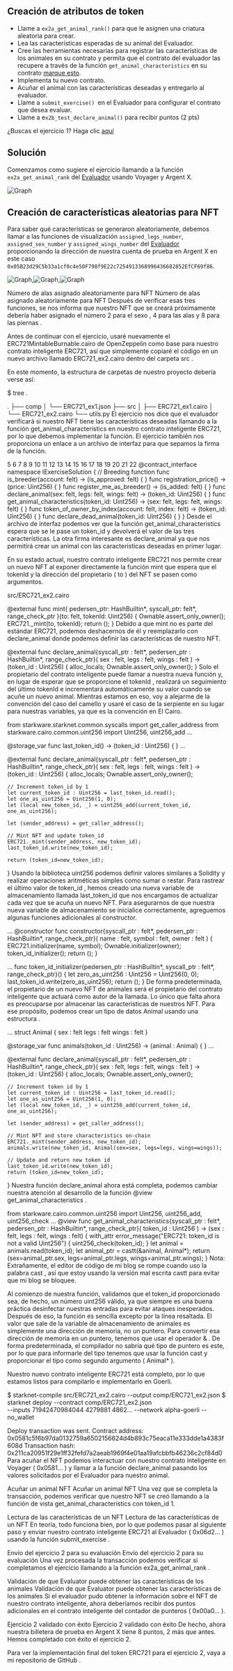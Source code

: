 ## Creación de atributos de token

* Llame a `ex2a_get_animal_rank()` para que le asignen una criatura aleatoria para crear.
* Lea las características esperadas de su animal del Evaluador.
* Cree las herramientas necesarias para registrar las características de los animales en su contrato y permita que el contrato del evaluador las recupere a través de la función `get_animal_characteristics` en su contrato [marque esto](https://github.com/starknet-edu/starknet-erc721/blob/main/contracts/IExerciseSolution.cairo).
* Implementa tu nuevo contrato.
* Acuñar el animal con las características deseadas y entregarlo al evaluador.
* Llame a `submit_exercise() `en el Evaluador para configurar el contrato que desea evaluar.
* Llame a e`x2b_test_declare_animal()` para recibir puntos (2 pts)

¿Buscas el ejercicio 1? Haga clic [aquí](https://github.com/Nadai2010/Nadai-Cairo-721-Starknet-Edu/blob/master/contracts/Soluci%C3%B3n/ERC721ex02.cairo)

## Solución

Comenzamos como sugiere el ejercicio llamando a la función `ex2a_get_animal_rank` del [Evaluador](https://goerli.voyager.online/contract/0x2d15a378e131b0a9dc323d0eae882bfe8ecc59de0eb206266ca236f823e0a15#writeContract) usando Voyager y Argent X.

![Graph](/contracts/Imagenes/getrangoex02.png)

## Creación de características aleatorias para NFT

Para saber qué características se generaron aleatoriamente, debemos llamar a las funciones de visualización `assigned_legs_number`, `assigned_sex_number` y `assigned_wings_number` del [Evaluador](https://goerli.voyager.online/contract/0x2d15a378e131b0a9dc323d0eae882bfe8ecc59de0eb206266ca236f823e0a15#readContract) proporcionando la dirección de nuestra cuenta de prueba en Argent X en este caso `0x05B23d29C5b33a1cf0c4e50F798f9E22c7254913368996436682852EfCF69f86`.

![Graph](/contracts/Imagenes/wingex02.png),![Graph](/contracts/Imagenes/legsex02.png),![Graph](/contracts/Imagenes/sexex02.png)

Número de alas asignado aleatoriamente para NFT
Número de alas asignado aleatoriamente para NFT
Después de verificar esas tres funciones, se nos informa que nuestro NFT que se creará próximamente debería haber asignado el número 2 para el sexo , 4 para las alas y 8 para las piernas . 

Antes de continuar con el ejercicio, usaré nuevamente el ERC721MintableBurnable.cairo de OpenZeppelin como base para nuestro contrato inteligente ERC721, así que simplemente copiaré el código en un nuevo archivo llamado ERC721_ex2.cairo dentro del carpeta src .

En este momento, la estructura de carpetas de nuestro proyecto debería verse así:

$ tree .
>>>
.
├── comp
│   └── ERC721_ex1.json
├── src
│   ├── ERC721_ex1.cairo
│   └── ERC721_ex2.cairo
└── utils.py
El ejercicio nos dice que el evaluador verificará si nuestro NFT tiene las características deseadas llamando a la función get_animal_characteristics en nuestro contrato inteligente ERC721, por lo que debemos implementar la función. El ejercicio también nos proporciona un enlace a un archivo de interfaz para que sepamos la firma de la función.

5
6
7
8
9
10
11
12
13
14
15
16
17
18
19
20
21
22
@contract_interface
namespace IExerciseSolution {
    // Breeding function
    func is_breeder(account: felt) -> (is_approved: felt) {
    }
    func registration_price() -> (price: Uint256) {
    }
    func register_me_as_breeder() -> (is_added: felt) {
    }
    func declare_animal(sex: felt, legs: felt, wings: felt) -> (token_id: Uint256) {
    }
    func get_animal_characteristics(token_id: Uint256) -> (sex: felt, legs: felt, wings: felt) {
    }
    func token_of_owner_by_index(account: felt, index: felt) -> (token_id: Uint256) {
    }
    func declare_dead_animal(token_id: Uint256) {
    }
}
Desde el archivo de interfaz podemos ver que la función get_animal_characteristics espera que se le pase un token_id y devolverá el valor de las tres características. La otra firma interesante es declare_animal ya que nos permitirá crear un animal con las características deseadas en primer lugar.

En su estado actual, nuestro contrato inteligente ERC721 nos permite crear un nuevo NFT al exponer directamente la función mint que espera que el tokenId y la dirección del propietario ( to ) del NFT se pasen como argumentos.

src/ERC721_ex2.cairo

@external
func mint{
        pedersen_ptr: HashBuiltin*,
        syscall_ptr: felt*,
        range_check_ptr
    }(to: felt, tokenId: Uint256) {
    Ownable.assert_only_owner();
    ERC721._mint(to, tokenId);
    return ();
}
Debido a que mint no es parte del estándar ERC721, podemos deshacernos de él y reemplazarlo con declare_animal donde podemos definir las características de nuestro NFT. 

@external
func declare_animal{syscall_ptr : felt*, pedersen_ptr : HashBuiltin*, range_check_ptr}(
    sex : felt, legs : felt, wings : felt
) -> (token_id : Uint256) {
    alloc_locals;
    Ownable.assert_only_owner();
}
Solo el propietario del contrato inteligente puede llamar a nuestra nueva función y, en lugar de esperar que se proporcione el tokenId , realizará un seguimiento del último tokenId e incrementará automáticamente su valor cuando se acuñe un nuevo animal. Mientras estamos en eso, voy a alejarme de la convención del caso del camello y usaré el caso de la serpiente en su lugar para nuestras variables, ya que es la convención en El Cairo.

from starkware.starknet.common.syscalls import get_caller_address
from starkware.cairo.common.uint256 import Uint256, uint256_add
...
 
@storage_var
func last_token_id() -> (token_id : Uint256) {
}
...
 
@external
func declare_animal{syscall_ptr : felt*, pedersen_ptr : HashBuiltin*, range_check_ptr}(
    sex : felt, legs : felt, wings : felt
) -> (token_id : Uint256) {
    alloc_locals;
    Ownable.assert_only_owner();
 
    // Increment token_id by 1
    let current_token_id : Uint256 = last_token_id.read();
    let one_as_uint256 = Uint256(1, 0);
    let (local new_token_id, _) = uint256_add(current_token_id, one_as_uint256);
 
    let (sender_address) = get_caller_address();
 
    // Mint NFT and update token_id
    ERC721._mint(sender_address, new_token_id);
    last_token_id.write(new_token_id);
 
    return (token_id=new_token_id);
}
Usando la biblioteca uint256 podemos definir valores similares a Solidity y realizar operaciones aritméticas simples como sumar o restar. Para rastrear el último valor de token_id , hemos creado una nueva variable de almacenamiento llamada last_token_id que nos encargamos de actualizar cada vez que se acuña un nuevo NFT. Para asegurarnos de que nuestra nueva variable de almacenamiento se inicialice correctamente, agreguemos algunas funciones adicionales al constructor.

...
@constructor
func constructor{syscall_ptr : felt*, pedersen_ptr : HashBuiltin*, range_check_ptr}(
    name : felt, symbol : felt, owner : felt
) {
    ERC721.initializer(name, symbol);
    Ownable.initializer(owner);
    token_id_initializer();
    return ();
}
 
...
func token_id_initializer{pedersen_ptr : HashBuiltin*, syscall_ptr : felt*, range_check_ptr}() {
    let zero_as_uint256 : Uint256 = Uint256(0, 0);
    last_token_id.write(zero_as_uint256);
    return ();
}
De forma predeterminada, el propietario de un nuevo NFT de animales será el propietario del contrato inteligente que actuará como autor de la llamada. Lo único que falta ahora es preocuparse por almacenar las características de nuestros NFT. Para ese propósito, podemos crear un tipo de datos Animal usando una estructura .

...
struct Animal {
    sex : felt
    legs : felt
    wings : felt
}
 
@storage_var
func animals(token_id : Uint256) -> (animal : Animal) {
}
...
 
@external
func declare_animal{syscall_ptr : felt*, pedersen_ptr : HashBuiltin*, range_check_ptr}(
    sex : felt, legs : felt, wings : felt
) -> (token_id : Uint256) {
    alloc_locals;
    Ownable.assert_only_owner();
 
    // Increment token id by 1
    let current_token_id : Uint256 = last_token_id.read();
    let one_as_uint256 = Uint256(1, 0);
    let (local new_token_id, _) = uint256_add(current_token_id, one_as_uint256);
 
    let (sender_address) = get_caller_address();
 
    // Mint NFT and store characteristics on-chain
    ERC721._mint(sender_address, new_token_id);
    animals.write(new_token_id, Animal(sex=sex, legs=legs, wings=wings));
 
    // Update and return new token id
    last_token_id.write(new_token_id);
    return (token_id=new_token_id);
}
Nuestra función declare_animal ahora está completa, podemos cambiar nuestra atención al desarrollo de la función @view get_animal_characteristics .

from starkware.cairo.common.uint256 import Uint256, uint256_add, uint256_check
...
@view
func get_animal_characteristics{syscall_ptr : felt*, pedersen_ptr : HashBuiltin*, range_check_ptr}(
    token_id : Uint256
) -> (sex : felt, legs : felt, wings : felt) {
    with_attr error_message("ERC721: token_id is not a valid Uint256") {
        uint256_check(token_id);
    }
    let animal = animals.read(token_id);
    let animal_ptr = castt(&animal, Animal*);
    return (sex=animal_ptr.sex, legs=animal_ptr.legs, wings=animal_ptr.wings);
}
Nota: Extrañamente, el editor de código de mi blog se rompe cuando uso la palabra cast , así que estoy usando la versión mal escrita castt para evitar que mi blog se bloquee.

Al comienzo de nuestra función, validamos que el token_id proporcionado sea, de hecho, un número uint256 válido, ya que siempre es una buena práctica desinfectar nuestras entradas para evitar ataques inesperados. Después de eso, la función es sencilla excepto por la línea resaltada. El valor que sale de la variable de almacenamiento de animales es simplemente una dirección de memoria, no un puntero. Para convertir esa dirección de memoria en un puntero, tenemos que usar el operador & . De forma predeterminada, el compilador no sabría qué tipo de puntero es este, por lo que para informarle del tipo tenemos que usar la función cast y proporcionar el tipo como segundo argumento ( Animal* ).

Nuestro nuevo contrato inteligente ERC721 está completo, por lo que estamos listos para compilarlo e implementarlo en Goerli.

$ starknet-compile src/ERC721_ex2.cairo --output comp/ERC721_ex2.json
$ starknet deploy --contract comp/ERC721_ex2.json \
  --inputs 71942470984044 4279881 4862… --network alpha-goerli --no_wallet
>>>
Deploy transaction was sent.
Contract address: 0x0581c5f6b97da0132759a6502156624d4b893c75eaca11e333dde1a4383f608d
Transaction hash: 0x211ca20951f29e1ff32fefd7a2aeab1969f4e01aa19afcbbfb46236c2cf84d0
Para acuñar el NFT podemos interactuar con nuestro contrato inteligente en Voyager ( 0x0581… ) y llamar a la función declare_animal pasando los valores solicitados por el Evaluador para nuestro animal.

Acuñar un animal NFT
Acuñar un animal NFT
Una vez que se completa la transacción, podemos verificar que nuestro NFT se creó llamando a la función de vista get_animal_characteristics con token_id 1.

Lectura de las características de un NFT
Lectura de las características de un NFT
En teoría, todo funciona bien, por lo que podemos pasar al siguiente paso y enviar nuestro contrato inteligente ERC721 al Evaluador ( 0x06d2... ) usando la función submit_exercise .

Envío del ejercicio 2 para su evaluación
Envío del ejercicio 2 para su evaluación
Una vez procesada la transacción podemos verificar si completamos el ejercicio llamando a la función ex2a_get_animal_rank .

Validación de que Evaluator puede obtener las características de los animales
Validación de que Evaluator puede obtener las características de los animales
Si el evaluador pudo obtener la información sobre el NFT de nuestro contrato inteligente, ahora deberíamos recibir dos puntos adicionales en el contrato inteligente del contador de punteros ( 0x00a0… ).

Ejercicio 2 validado con éxito
Ejercicio 2 validado con éxito
De hecho, ahora nuestra billetera de prueba en Argent X tiene 8 puntos, 2 más que antes. Hemos completado con éxito el ejercicio 2.

Para ver la implementación final del token ERC721 para el ejercicio 2, vaya a mi repositorio de GitHub .